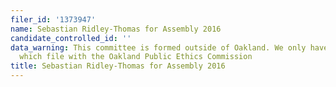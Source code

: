 ```yaml
---
filer_id: '1373947'
name: Sebastian Ridley-Thomas for Assembly 2016
candidate_controlled_id: ''
data_warning: This committee is formed outside of Oakland. We only have data on committees
  which file with the Oakland Public Ethics Commission
title: Sebastian Ridley-Thomas for Assembly 2016
---
```

